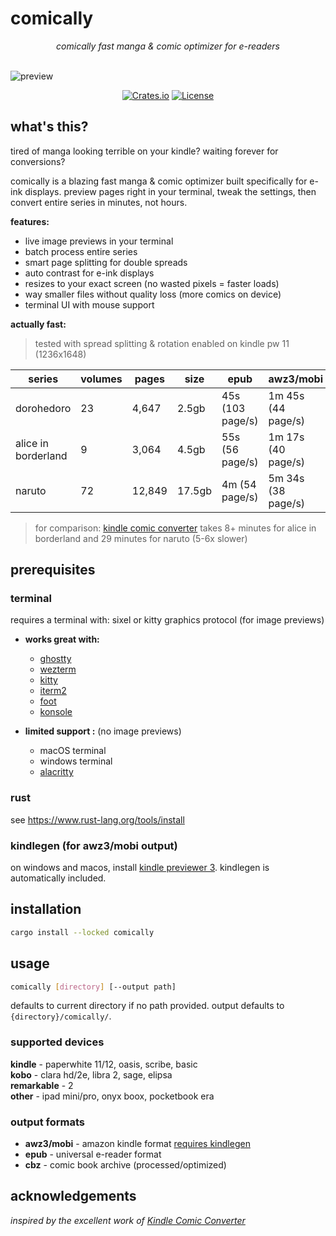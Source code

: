 # comically

<div align="center">
    <i>comically fast manga & comic optimizer for e-readers</i>
</div>

<br>

![preview](https://github.com/nicoburniske/comically/blob/main/assets/preview.png)

<div align="center">

[![Crates.io](https://img.shields.io/crates/v/comically?style=flat-square)](https://crates.io/crates/comically)
[![License](https://img.shields.io/crates/l/comically?style=flat-square)](https://github.com/nicoburniske/comically/blob/main/LICENSE)

</div>

## what's this?

tired of manga looking terrible on your kindle? waiting forever for conversions?

comically is a blazing fast manga & comic optimizer built specifically for e-ink displays. preview pages right in your terminal, tweak the settings, then convert entire series in minutes, not hours.

**features:**
- live image previews in your terminal
- batch process entire series
- smart page splitting for double spreads
- auto contrast for e-ink displays
- resizes to your exact screen (no wasted pixels = faster loads)
- way smaller files without quality loss (more comics on device)
- terminal UI with mouse support

**actually fast:**
> tested with spread splitting & rotation enabled on kindle pw 11 (1236x1648)

| series | volumes | pages | size | epub | awz3/mobi |
|--------|---------|-------|------|------|-----------|
| dorohedoro | 23 | 4,647 | 2.5gb | 45s (103 page/s) | 1m 45s (44 page/s) |
| alice in borderland | 9 | 3,064 | 4.5gb | 55s (56 page/s) | 1m 17s (40 page/s) |
| naruto | 72 | 12,849 | 17.5gb | 4m (54 page/s) | 5m 34s (38 page/s) |

> for comparison: [kindle comic converter](https://github.com/ciromattia/kcc) takes 8+ minutes for alice in borderland and 29 minutes for naruto (5-6x slower) 

## prerequisites

### terminal
requires a terminal with: sixel or kitty graphics protocol (for image previews)

- **works great with:**
  - [ghostty](https://ghostty.org)
  - [wezterm](https://wezfurlong.org/wezterm/)
  - [kitty](https://sw.kovidgoyal.net/kitty/)
  - [iterm2](https://iterm2.com/)
  - [foot](https://codeberg.org/dnkl/foot)
  - [konsole](https://konsole.kde.org/)

- **limited support :** (no image previews)
  - macOS terminal
  - windows terminal 
  - [alacritty](https://alacritty.org/)

### rust
see https://www.rust-lang.org/tools/install

### kindlegen (for awz3/mobi output)
on windows and macos, install [kindle previewer 3](https://www.amazon.com/Kindle-Previewer/b?ie=UTF8&node=21381691011). kindlegen is automatically included.

## installation

```bash
cargo install --locked comically
```

## usage

```bash
comically [directory] [--output path]
```

defaults to current directory if no path provided. output defaults to `{directory}/comically/`.

### supported devices

**kindle** - paperwhite 11/12, oasis, scribe, basic  
**kobo** - clara hd/2e, libra 2, sage, elipsa  
**remarkable** - 2  
**other** - ipad mini/pro, onyx boox, pocketbook era

### output formats

- **awz3/mobi** - amazon kindle format [requires kindlegen](#kindlegen-for-awz3mobi-output)
- **epub** - universal e-reader format
- **cbz** - comic book archive (processed/optimized)

## acknowledgements

*inspired by the excellent work of [Kindle Comic Converter](https://github.com/ciromattia/kcc)*

